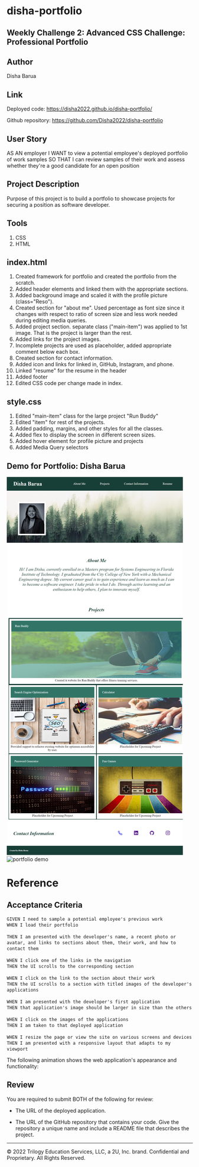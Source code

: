 # disha-portfolio
## Weekly Challenge 2: Advanced CSS Challenge: Professional Portfolio

## Author
Disha Barua

## Link
Deployed code: https://disha2022.github.io/disha-portfolio/

Github repository: https://github.com/Disha2022/disha-portfolio

## User Story
AS AN employer
I WANT to view a potential employee's deployed portfolio of work samples
SO THAT I can review samples of their work and assess whether they're a good candidate for an open position


## Project Description
Purpose of this project is to build a portfolio to showcase projects for securing a position as software developer.

## Tools
1. CSS
2. HTML

## index.html
1. Created framework for portfolio and created the portfolio from the scratch.
2. Added header elements and linked them with the appropriate sections.
3. Added background image and scaled it with the profile picture (class="Reso").
4. Created section for "about me". Used percentage as font size since it changes with respect to ratio of screen size and less work needed during editing media queries.
5. Added project section. separate class ("main-item") was applied to 1st image. That is the project is larger than the rest.
6. Added links for the project images.
7. Incomplete projects are used as placeholder, added appropriate comment below each box.
8. Created section for contact information.
9. Added icon and links for linked in, GitHub, Instagram, and phone.
10. Linked "resume" for the resume in the header
11. Added footer
12. Edited CSS code per change made in index. 

## style.css
1. Edited "main-item" class for the large project "Run Buddy"
2. Edited "item" for rest of the projects. 
3. Added padding, margins, and other styles for all the classes. 
4. Added flex to display the screen in different screen sizes. 
5. Added hover element for profile picture and projects
6. Added Media Query selectors


## Demo for Portfolio: Disha Barua
![photo of the Webpage after modification.](./assets/images/portfolio-website.png)
![portfolio demo](./Assets/images/Portfolio-of-Disha.gif)



# Reference
## Acceptance Criteria

```
GIVEN I need to sample a potential employee's previous work
WHEN I load their portfolio

THEN I am presented with the developer's name, a recent photo or avatar, and links to sections about them, their work, and how to contact them

WHEN I click one of the links in the navigation
THEN the UI scrolls to the corresponding section

WHEN I click on the link to the section about their work
THEN the UI scrolls to a section with titled images of the developer's applications

WHEN I am presented with the developer's first application
THEN that application's image should be larger in size than the others

WHEN I click on the images of the applications
THEN I am taken to that deployed application

WHEN I resize the page or view the site on various screens and devices
THEN I am presented with a responsive layout that adapts to my viewport
```

The following animation shows the web application's appearance and functionality:

## Review

You are required to submit BOTH of the following for review:

* The URL of the deployed application.

* The URL of the GitHub repository that contains your code. Give the repository a unique name and include a README file that describes the project.

- - -
© 2022 Trilogy Education Services, LLC, a 2U, Inc. brand. Confidential and Proprietary. All Rights Reserved.